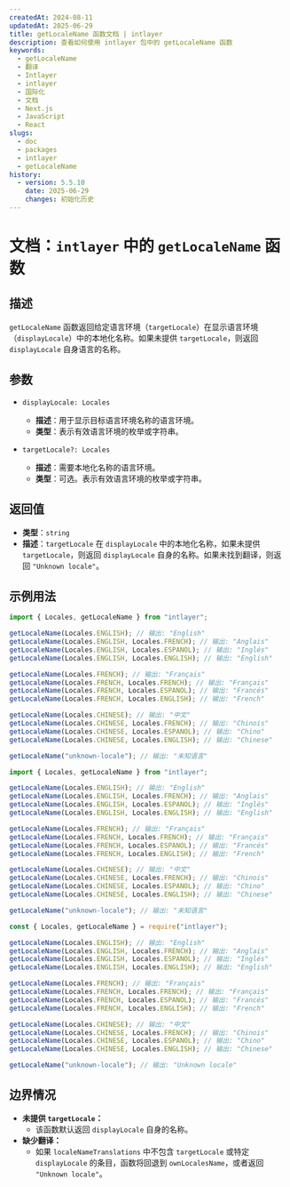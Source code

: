 ```yaml
---
createdAt: 2024-08-11
updatedAt: 2025-06-29
title: getLocaleName 函数文档 | intlayer
description: 查看如何使用 intlayer 包中的 getLocaleName 函数
keywords:
  - getLocaleName
  - 翻译
  - Intlayer
  - intlayer
  - 国际化
  - 文档
  - Next.js
  - JavaScript
  - React
slugs:
  - doc
  - packages
  - intlayer
  - getLocaleName
history:
  - version: 5.5.10
    date: 2025-06-29
    changes: 初始化历史
---
```


# 文档：`intlayer` 中的 `getLocaleName` 函数

## 描述

`getLocaleName` 函数返回给定语言环境（`targetLocale`）在显示语言环境（`displayLocale`）中的本地化名称。如果未提供 `targetLocale`，则返回 `displayLocale` 自身语言的名称。

## 参数

- `displayLocale: Locales`

  - **描述**：用于显示目标语言环境名称的语言环境。
  - **类型**：表示有效语言环境的枚举或字符串。

- `targetLocale?: Locales`
  - **描述**：需要本地化名称的语言环境。
  - **类型**：可选。表示有效语言环境的枚举或字符串。

## 返回值

- **类型**：`string`
- **描述**：`targetLocale` 在 `displayLocale` 中的本地化名称，如果未提供 `targetLocale`，则返回 `displayLocale` 自身的名称。如果未找到翻译，则返回 `"Unknown locale"`。

## 示例用法

```typescript codeFormat="typescript"
import { Locales, getLocaleName } from "intlayer";

getLocaleName(Locales.ENGLISH); // 输出: "English"
getLocaleName(Locales.ENGLISH, Locales.FRENCH); // 输出: "Anglais"
getLocaleName(Locales.ENGLISH, Locales.ESPANOL); // 输出: "Inglés"
getLocaleName(Locales.ENGLISH, Locales.ENGLISH); // 输出: "English"

getLocaleName(Locales.FRENCH); // 输出: "Français"
getLocaleName(Locales.FRENCH, Locales.FRENCH); // 输出: "Français"
getLocaleName(Locales.FRENCH, Locales.ESPANOL); // 输出: "Francés"
getLocaleName(Locales.FRENCH, Locales.ENGLISH); // 输出: "French"

getLocaleName(Locales.CHINESE); // 输出: "中文"
getLocaleName(Locales.CHINESE, Locales.FRENCH); // 输出: "Chinois"
getLocaleName(Locales.CHINESE, Locales.ESPANOL); // 输出: "Chino"
getLocaleName(Locales.CHINESE, Locales.ENGLISH); // 输出: "Chinese"

getLocaleName("unknown-locale"); // 输出: "未知语言"
```

```javascript codeFormat="esm"
import { Locales, getLocaleName } from "intlayer";

getLocaleName(Locales.ENGLISH); // 输出: "English"
getLocaleName(Locales.ENGLISH, Locales.FRENCH); // 输出: "Anglais"
getLocaleName(Locales.ENGLISH, Locales.ESPANOL); // 输出: "Inglés"
getLocaleName(Locales.ENGLISH, Locales.ENGLISH); // 输出: "English"

getLocaleName(Locales.FRENCH); // 输出: "Français"
getLocaleName(Locales.FRENCH, Locales.FRENCH); // 输出: "Français"
getLocaleName(Locales.FRENCH, Locales.ESPANOL); // 输出: "Francés"
getLocaleName(Locales.FRENCH, Locales.ENGLISH); // 输出: "French"

getLocaleName(Locales.CHINESE); // 输出: "中文"
getLocaleName(Locales.CHINESE, Locales.FRENCH); // 输出: "Chinois"
getLocaleName(Locales.CHINESE, Locales.ESPANOL); // 输出: "Chino"
getLocaleName(Locales.CHINESE, Locales.ENGLISH); // 输出: "Chinese"

getLocaleName("unknown-locale"); // 输出: "未知语言"
```

```javascript codeFormat="commonjs"
const { Locales, getLocaleName } = require("intlayer");

getLocaleName(Locales.ENGLISH); // 输出: "English"
getLocaleName(Locales.ENGLISH, Locales.FRENCH); // 输出: "Anglais"
getLocaleName(Locales.ENGLISH, Locales.ESPANOL); // 输出: "Inglés"
getLocaleName(Locales.ENGLISH, Locales.ENGLISH); // 输出: "English"

getLocaleName(Locales.FRENCH); // 输出: "Français"
getLocaleName(Locales.FRENCH, Locales.FRENCH); // 输出: "Français"
getLocaleName(Locales.FRENCH, Locales.ESPANOL); // 输出: "Francés"
getLocaleName(Locales.FRENCH, Locales.ENGLISH); // 输出: "French"

getLocaleName(Locales.CHINESE); // 输出: "中文"
getLocaleName(Locales.CHINESE, Locales.FRENCH); // 输出: "Chinois"
getLocaleName(Locales.CHINESE, Locales.ESPANOL); // 输出: "Chino"
getLocaleName(Locales.CHINESE, Locales.ENGLISH); // 输出: "Chinese"

getLocaleName("unknown-locale"); // 输出: "Unknown locale"
```

## 边界情况

- **未提供 `targetLocale`：**
  - 该函数默认返回 `displayLocale` 自身的名称。
- **缺少翻译：**
  - 如果 `localeNameTranslations` 中不包含 `targetLocale` 或特定 `displayLocale` 的条目，函数将回退到 `ownLocalesName`，或者返回 `"Unknown locale"`。
